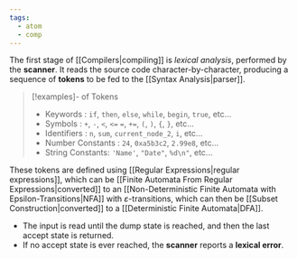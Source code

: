 ```yaml
---
tags:
  - atom
  - comp
---
```

The first stage of [[Compilers|compiling]] is *lexical analysis*, performed by the **scanner**. It reads the source code character-by-character, producing a sequence of **tokens** to be fed to the [[Syntax Analysis|parser]].

> [!examples]- of Tokens
> - Keywords : `if`, `then`, `else`, `while`, `begin`, `true`, etc...
> - Symbols : `+`, `-`, `<`, `<=` `=`, `+=`, `(`, `)`, `{`, `}`, etc...
> - Identifiers : `n`, `sum`, `current_node_2`, `i`, etc...
> - Number Constants : `24`, `0xa5b3c2`, `2.99e8`, etc...
> - String Constants: `'Name'`, `"Date"`, `%d\n"`, etc...

These tokens are defined using [[Regular Expressions|regular expressions]], which can be [[Finite Automata From Regular Expressions|converted]] to an [[Non-Deterministic Finite Automata with Epsilon-Transitions|NFA]] with $\varepsilon$-transitions, which can then be [[Subset Construction|converted]] to a [[Deterministic Finite Automata|DFA]].
- The input is read until the dump state is reached, and then the last accept state is returned.
- If no accept state is ever reached, the **scanner** reports a **lexical error**.